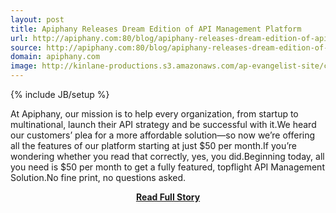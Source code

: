 ```yaml
---
layout: post
title: Apiphany Releases Dream Edition of API Management Platform
url: http://apiphany.com:80/blog/apiphany-releases-dream-edition-of-api-management-platform
source: http://apiphany.com:80/blog/apiphany-releases-dream-edition-of-api-management-platform
domain: apiphany.com
image: http://kinlane-productions.s3.amazonaws.com/ap-evangelist-site/curated/screenshots/9697_apiphany_com.png
---
```

{% include JB/setup %}<p>At Apiphany, our mission is to help every organization, from startup to multinational, launch their API strategy and be successful with it.We heard our customers’ plea for a more affordable solution—so now we’re offering all the features of our platform starting at just $50 per month.If you’re wondering whether you read that correctly, yes, you did.Beginning today, all you need is $50 per month to get a fully featured, topflight API Management Solution.No fine print, no questions asked.</p>
<center><p><a href="http://apiphany.com:80/blog/apiphany-releases-dream-edition-of-api-management-platform" style='padding:25px; font-sze:18px; font-weight: bold;'>Read Full Story</a></p></center>
